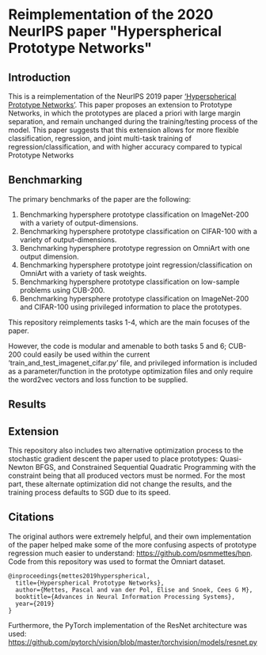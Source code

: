 # Reimplementation of the 2020 NeurIPS paper "Hyperspherical Prototype Networks"

## Introduction
This is a reimplementation of the NeurIPS 2019 paper [‘Hyperspherical Prototype Networks’](https://arxiv.org/abs/1901.10514). This paper proposes an extension to Prototype Networks, in which the prototypes are placed a priori with large margin separation, and remain unchanged during the training/testing process of the model. This paper suggests  that this extension allows for more flexible classification, regression, and joint multi-task training of regression/classification, and with higher accuracy compared to typical Prototype Networks


## Benchmarking
The primary benchmarks of the paper are the following: 
1.	Benchmarking hypersphere prototype classification on ImageNet-200 with a variety of output-dimensions. 
2.	Benchmarking hypersphere prototype classification on CIFAR-100 with a variety of output-dimensions. 
3.	Benchmarking hypersphere prototype regression on OmniArt with one output dimension. 
4.	Benchmarking hypersphere prototype joint regression/classification on OmniArt with a variety of task weights. 
5.	Benchmarking hypersphere prototype classification on low-sample problems using CUB-200.
6.	Benchmarking hypersphere prototype classification on ImageNet-200 and CIFAR-100 using privileged information to place the prototypes.

This repository reimplements tasks 1-4, which are the main focuses of the paper. 

However, the code is modular and amenable to both tasks 5 and 6; CUB-200 could easily be used within the current ‘train_and_test_imagenet_cifar.py’ file, and privileged information is included as a parameter/function in the prototype optimization files and only require the word2vec vectors and loss function to be supplied. 

## Results

## Extension
This repository also includes two alternative optimization process to the stochastic gradient descent the paper used to place prototypes: Quasi-Newton BFGS, and Constrained Sequential Quadratic Programming with the constraint being that all produced vectors must be normed. For the most part, these alternate optimization did not change the results, and the training process defaults to SGD due to its speed. 

## Citations 
The original authors were extremely helpful, and their own implementation of the paper helped make some of the more confusing aspects of prototype regression much easier to understand: https://github.com/psmmettes/hpn. Code from this repository was used to format the Omniart dataset. 
```
@inproceedings{mettes2019hyperspherical,
  title={Hyperspherical Prototype Networks},
  author={Mettes, Pascal and van der Pol, Elise and Snoek, Cees G M},
  booktitle={Advances in Neural Information Processing Systems},
  year={2019}
}
```
Furthermore, the PyTorch implementation of the ResNet architecture was used: https://github.com/pytorch/vision/blob/master/torchvision/models/resnet.py

